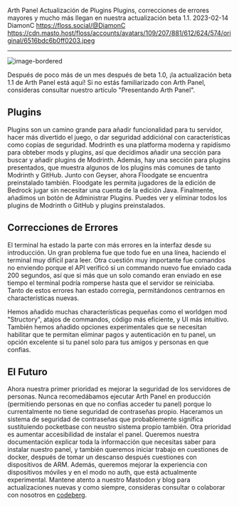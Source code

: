 Arth Panel Actualización de Plugins
Plugins, correcciones de errores mayores y mucho más llegan en nuestra actualización beta 1.1.
2023-02-14
DiamonC
https://floss.social/@DiamonC
https://cdn.masto.host/floss/accounts/avatars/109/207/881/612/624/574/original/6516bdc6b0ff0203.jpeg

---

![image-bordered](https://i.imgur.com/sHstVuD.png)  

Después de poco más de un mes después de beta 1.0, ¡la actualización beta 1.1 de Arth Panel está aquí! Si no estás familiarizado con Arth Panel, consideras consultar nuestro artículo "Presentando Arth Panel".

## Plugins

Plugins son un camino grande para añadir funcionalidad para tu servidor, hacer más divertido el juego, o dar seguridad addiciónal con características como copias de seguridad. Modrinth es una platforma moderna y rapidísmo para obteber mods y plugins, así que decidimos añadir una sección para buscar y añadir plugins de Modrinth. Además, hay una sección para plugins presentados, que muestra algunos de los plugins más comunes de tanto Modrinth y GitHub.
	Junto con Geyser, ahora Floodgate se encuentra preinstalado también. Floodgate les permita jugadores de la edición de Bedrock jugar sin necesitar una cuenta de la edición Java. Finalmente, añadimos un botón de Administrar Plugins. Puedes ver y eliminar todos los plugins de Modrinth o GitHub y plugins preinstalados.

## Correcciones de Errores

El terminal ha estado la parte con más errores en la interfaz desde su introducción. Un gran problema fue que todo fue en una línea, haciendo el terminal muy difícil para leer. Otra cuestión muy importante fue comandos no enviendo porque el API verificó si un commando nuevo fue enviado cada 200 segundos, así que si más que un solo comando eran enviado en ese tiempo el terminal podría romperse hasta que el servidor se reiniciaba. Tanto de estos errores han estado corregía, permitándonos centrarnos en characterísticas nuevas.

Hemos añadido muchas characterísticas pequeñas como el worldgen mod "Structory", atajos de commandos, código más eficiente, y UI más intuitivo. También hemos añadido opciones experimentales que se necesitan habilitar que te permitan eliminar pagos y autenticación en tu panel, un opción excelente si tu panel solo para tus amigos y personas en que confias.

## El Futuro

Ahora nuestra primer prioridad es mejorar la seguridad de los servidores de personas. Nunca recomedábamos ejecutar Arth Panel en producción (permitiendo personas en que no confias acceder tu panel) porque lo currentalmente no tiene seguridad de contraseñas propio. Haceramos un sistema de seguridad de contraseñas que probablemente significa sustituiendo pocketbase con neustro sistema propio también.
	Otra prioridad es aumentar accesibilidad de instalar el panel. Queremos nuestra documentación explicar toda la informacción que necesitas saber para instalar nuestro panel, y también queremos iniciar trabajo en cuestiones de docker, después de tomar un descanso después cuestiones con dispositivos de ARM. Además, queremos mejorar la experiencia con dispositivos móviles y en el modo no auth, que está actualmente experimental. Mantene atento a nuestro Mastodon y blog para actualizaciones nuevas y como siempre, consideras consultar o colaborar con nosotros en [codeberg](https://codeberg.org/arth).
